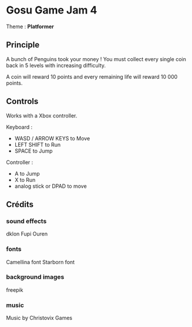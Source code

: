 # Gosu Game Jam 4
Theme : **Platformer**

## Principle
A bunch of Penguins took your money ! You must collect every single coin back in 5 levels with increasing difficulty.

A coin will reward 10 points and every remaining life will reward 10 000 points.

## Controls
Works with a Xbox controller.

Keyboard :
- WASD / ARROW KEYS to Move
- LEFT SHIFT to Run
- SPACE to Jump

Controller :
- A to Jump
- X to Run
- analog stick or DPAD to move

## Crédits
### sound effects
dklon 
Fupi 
Ouren 

### fonts
Camellina font
Starborn font

### background images
freepik

### music
Music by Christovix Games

